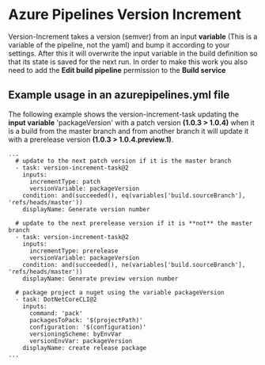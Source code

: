 # Azure Pipelines Version Increment

Version-Increment takes a version (semver) from an input **variable** (This is a variable of the pipeline, not the yaml)  and bump it according to your settings. After this it will overwrite the input variable in the build definition so that its state is saved for the next run. In order to make this work you also need to add the **Edit build pipeline** permission to the **Build service**

## Example usage in an azurepipelines.yml file
The following example shows the version-increment-task updating the **input variable** 'packageVersion' with a patch version **(1.0.3 > 1.0.4)** when it is a build from the master branch and from another branch it will update it with a prerelease version **(1.0.3 > 1.0.4.preview.1)**.


```
...
  # update to the next patch version if it is the master branch
  - task: version-increment-task@2
    inputs:
      incrementType: patch
      versionVariable: packageVersion
    condition: and(succeeded(), eq(variables['build.sourceBranch'], 'refs/heads/master'))
    displayName: Generate version number

  # update to the next prerelease version if it is **not** the master branch
  - task: version-increment-task@2
    inputs:
      incrementType: prerelease
      versionVariable: packageVersion
    condition: and(succeeded(), ne(variables['build.sourceBranch'], 'refs/heads/master'))
    displayName: Generate preview version number

  # package project a nuget using the variable packageVersion
  - task: DotNetCoreCLI@2
    inputs:
      command: 'pack'
      packagesToPack: '$(projectPath)'
      configuration: '$(configuration)'
      versioningScheme: byEnvVar
      versionEnvVar: packageVersion
    displayName: create release package
...

```
